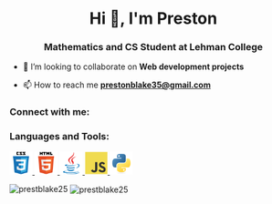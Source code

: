 <!--<h2>Hello there👋, I'm Preston!</h2>


<h3>About Me 😎:</h3>
<ul>
  <li>:desktop_computer: I am a student studying Mathematics and Computer Science at Lehman College.</li>
  <li>:shushing_face: I am a New Yorker </li>
  <li>:computer: I'm learning Web Development and Data Science</li>
  <li>:smile: Pronouns: He/him </li>
  <li>Fun Facts: Gamer 🎮, Traveller ✈️</li>
</ul>

[![Preston's GitHub stats](https://github-readme-stats.vercel.app/api?username=PrestBlake25)](https://github.com/anuraghazra/github-readme-stats)

<h3>Links To Socials</h3>
<a href="https://www.linkedin.com/in/preston-blake25/">
  <img align="left" alt="Preston's LinkedIn" width="22px" src="https://cdn.jsdelivr.net/npm/simple-icons@v3/icons/linkedin.svg" />
</a>
-->
<h1 align="center">Hi 👋, I'm Preston</h1>
<h3 align="center">Mathematics and CS Student at Lehman College</h3>

- 👯 I’m looking to collaborate on **Web development projects**

- 📫 How to reach me **prestonblake35@gmail.com**

<h3 align="left">Connect with me:</h3>
<p align="left">
</p>

<h3 align="left">Languages and Tools:</h3>
<p align="left"> <a href="https://www.w3schools.com/css/" target="_blank" rel="noreferrer"> <img src="https://raw.githubusercontent.com/devicons/devicon/master/icons/css3/css3-original-wordmark.svg" alt="css3" width="40" height="40"/> </a> <a href="https://www.w3.org/html/" target="_blank" rel="noreferrer"> <img src="https://raw.githubusercontent.com/devicons/devicon/master/icons/html5/html5-original-wordmark.svg" alt="html5" width="40" height="40"/> </a> <a href="https://www.java.com" target="_blank" rel="noreferrer"> <img src="https://raw.githubusercontent.com/devicons/devicon/master/icons/java/java-original.svg" alt="java" width="40" height="40"/> </a> <a href="https://developer.mozilla.org/en-US/docs/Web/JavaScript" target="_blank" rel="noreferrer"> <img src="https://raw.githubusercontent.com/devicons/devicon/master/icons/javascript/javascript-original.svg" alt="javascript" width="40" height="40"/> </a> <a href="https://www.python.org" target="_blank" rel="noreferrer"> <img src="https://raw.githubusercontent.com/devicons/devicon/master/icons/python/python-original.svg" alt="python" width="40" height="40"/> </a> </p>

<p><img align="left" src="https://github-readme-stats.vercel.app/api/top-langs?username=prestblake25&show_icons=true&locale=en&layout=compact" alt="prestblake25" /></p>

<p>&nbsp;<img align="center" src="https://github-readme-stats.vercel.app/api?username=prestblake25&show_icons=true&locale=en" alt="prestblake25" /></p>


<!--
**PrestBlake25/PrestBlake25** is a ✨ _special_ ✨ repository because its `README.md` (this file) appears on your GitHub profile.

Here are some ideas to get you started:

- 🔭 I’m currently working on ...
- 🌱 I’m currently learning ...
- 👯 I’m looking to collaborate on ...
- 🤔 I’m looking for help with ...
- 💬 Ask me about ...
- 📫 How to reach me: ...
- 😄 Pronouns: ...
- ⚡ Fun fact: ...
-->
